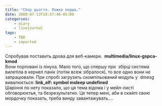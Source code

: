 ```yaml
---
title: "Сбор дьогтя. Ложка перша."
date: 2008-07-13T19:57:46-05:00
categories:
    - diary
    - livejournal
tags:
    - TBD
    - imported
---
```


Спробував поставить дрова для веб-камери.  **multimedia/linux-gspca-kmod**  
Вони портовані із лінуха. Мало того, що спершу при  збірці система вилетіла в кернел панік (потім всеж зібралося), то все одно вони не запрацювали. При спробі загрузить скомпільований модуль у  dmesg вивалюється: **link_elf: symbol msleep undefined**  
Шаріння по нету показало, шо ця тема відома і у мейл-листі обговорюєтья, та безрезультатно. Це тепер мені, аби в скайпі свою мордочку показать, треба винду завантажувать....